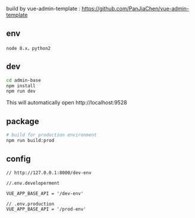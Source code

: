 build by vue-admin-template : https://github.com/PanJiaChen/vue-admin-template

## env
```
node 8.x，python2
```

## dev

```bash
cd admin-base
npm install
npm run dev
```

This will automatically open http://localhost:9528

## package

```bash
# build for production environment
npm run build:prod
```

## config

```
// http://127.0.0.1:8000/dev-env

//.env.developerment

VUE_APP_BASE_API = '/dev-env'

// .env.production
VUE_APP_BASE_API = '/prod-env'
```

